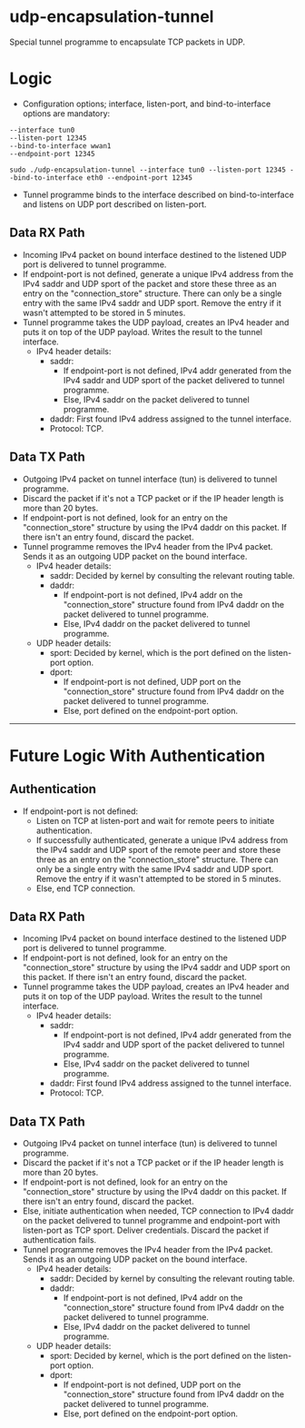 # udp-encapsulation-tunnel
Special tunnel programme to encapsulate TCP packets in UDP.

# Logic

- Configuration options; interface, listen-port, and bind-to-interface options are mandatory:

```
--interface tun0
--listen-port 12345
--bind-to-interface wwan1
--endpoint-port 12345

sudo ./udp-encapsulation-tunnel --interface tun0 --listen-port 12345 --bind-to-interface eth0 --endpoint-port 12345
```

- Tunnel programme binds to the interface described on bind-to-interface and listens on UDP port described on listen-port.

## Data RX Path

- Incoming IPv4 packet on bound interface destined to the listened UDP port is delivered to tunnel programme.
- If endpoint-port is not defined, generate a unique IPv4 address from the IPv4 saddr and UDP sport of the packet and store these three as an entry on the "connection_store" structure. There can only be a single entry with the same IPv4 saddr and UDP sport. Remove the entry if it wasn't attempted to be stored in 5 minutes.
- Tunnel programme takes the UDP payload, creates an IPv4 header and puts it on top of the UDP payload. Writes the result to the tunnel interface.
  - IPv4 header details:
    - saddr:
      - If endpoint-port is not defined, IPv4 addr generated from the IPv4 saddr and UDP sport of the packet delivered to tunnel programme.
      - Else, IPv4 saddr on the packet delivered to tunnel programme.
    - daddr: First found IPv4 address assigned to the tunnel interface.
    - Protocol: TCP.

## Data TX Path

- Outgoing IPv4 packet on tunnel interface (tun) is delivered to tunnel programme.
- Discard the packet if it's not a TCP packet or if the IP header length is more than 20 bytes.
- If endpoint-port is not defined, look for an entry on the "connection_store" structure by using the IPv4 daddr on this packet. If there isn't an entry found, discard the packet.
- Tunnel programme removes the IPv4 header from the IPv4 packet. Sends it as an outgoing UDP packet on the bound interface.
  - IPv4 header details:
    - saddr: Decided by kernel by consulting the relevant routing table.
    - daddr:
      - If endpoint-port is not defined, IPv4 addr on the "connection_store" structure found from IPv4 daddr on the packet delivered to tunnel programme.
      - Else, IPv4 daddr on the packet delivered to tunnel programme.
  - UDP header details:
    - sport: Decided by kernel, which is the port defined on the listen-port option.
    - dport:
      - If endpoint-port is not defined, UDP port on the "connection_store" structure found from IPv4 daddr on the packet delivered to tunnel programme.
      - Else, port defined on the endpoint-port option.

---

# Future Logic With Authentication

## Authentication

- If endpoint-port is not defined:
  - Listen on TCP at listen-port and wait for remote peers to initiate authentication.
  - If successfully authenticated, generate a unique IPv4 address from the IPv4 saddr and UDP sport of the remote peer and store these three as an entry on the "connection_store" structure. There can only be a single entry with the same IPv4 saddr and UDP sport. Remove the entry if it wasn't attempted to be stored in 5 minutes.
  - Else, end TCP connection.

## Data RX Path

- Incoming IPv4 packet on bound interface destined to the listened UDP port is delivered to tunnel programme.
- If endpoint-port is not defined, look for an entry on the "connection_store" structure by using the IPv4 saddr and UDP sport on this packet. If there isn't an entry found, discard the packet.
- Tunnel programme takes the UDP payload, creates an IPv4 header and puts it on top of the UDP payload. Writes the result to the tunnel interface.
  - IPv4 header details:
    - saddr:
      - If endpoint-port is not defined, IPv4 addr generated from the IPv4 saddr and UDP sport of the packet delivered to tunnel programme.
      - Else, IPv4 saddr on the packet delivered to tunnel programme.
    - daddr: First found IPv4 address assigned to the tunnel interface.
    - Protocol: TCP.

## Data TX Path

- Outgoing IPv4 packet on tunnel interface (tun) is delivered to tunnel programme.
- Discard the packet if it's not a TCP packet or if the IP header length is more than 20 bytes.
- If endpoint-port is not defined, look for an entry on the "connection_store" structure by using the IPv4 daddr on this packet. If there isn't an entry found, discard the packet.
- Else, initiate authentication when needed, TCP connection to IPv4 daddr on the packet delivered to tunnel programme and endpoint-port with listen-port as TCP sport. Deliver credentials. Discard the packet if authentication fails.
- Tunnel programme removes the IPv4 header from the IPv4 packet. Sends it as an outgoing UDP packet on the bound interface.
  - IPv4 header details:
    - saddr: Decided by kernel by consulting the relevant routing table.
    - daddr:
      - If endpoint-port is not defined, IPv4 addr on the "connection_store" structure found from IPv4 daddr on the packet delivered to tunnel programme.
      - Else, IPv4 daddr on the packet delivered to tunnel programme.
  - UDP header details:
    - sport: Decided by kernel, which is the port defined on the listen-port option.
    - dport:
      - If endpoint-port is not defined, UDP port on the "connection_store" structure found from IPv4 daddr on the packet delivered to tunnel programme.
      - Else, port defined on the endpoint-port option.
